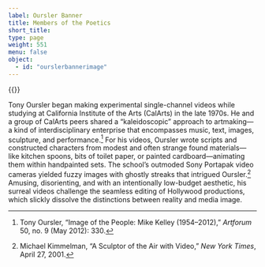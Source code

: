 ```yaml
---
label: Oursler Banner
title: Members of the Poetics
short_title:
type: page
weight: 551
menu: false
object:
  - id: "ourslerbannerimage"
---
```

{{<q-figure id="ourslerbannerimage" >}}

Tony Oursler began making experimental single-channel videos while studying at California Institute of the Arts (CalArts) in the late 1970s. He and a group of CalArts peers shared a “kaleidoscopic” approach to artmaking—a kind of interdisciplinary enterprise that encompasses music, text, images, sculpture, and performance.[^1] For his videos, Oursler wrote scripts and constructed characters from modest and often strange found materials—like kitchen spoons, bits of toilet paper, or painted cardboard—animating them within handpainted sets. The school’s outmoded Sony Portapak video cameras yielded fuzzy images with ghostly streaks that intrigued Oursler.[^2] Amusing, disorienting, and with an intentionally low-budget aesthetic, his surreal videos challenge the seamless editing of Hollywood productions, which slickly dissolve the distinctions between reality and media image.

[^1]: Tony Oursler, “Image of the People: Mike Kelley (1954–2012),” *Artforum* 50, no. 9 (May 2012): 330.

[^2]: Michael Kimmelman, “A Sculptor of the Air with Video,” *New York Times*, April 27, 2001.
